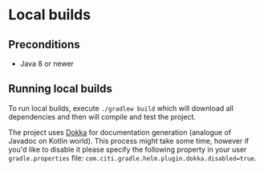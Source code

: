 # Local builds

## Preconditions

* Java 8 or newer

## Running local builds

To run local builds, execute `./gradlew build` which will download all dependencies and then will compile and test the
project.

The project uses [Dokka](https://github.com/Kotlin/dokka) for documentation generation (analogue of Javadoc on Kotlin
world). This process might take some time, however if you'd like to disable it please specify the following property in
your user `gradle.properties` file: `com.citi.gradle.helm.plugin.dokka.disabled=true`.

